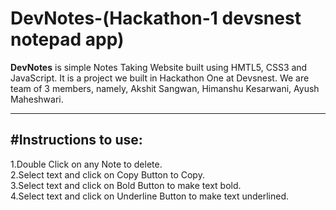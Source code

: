 # DevNotes-(Hackathon-1 devsnest notepad app)

<b>DevNotes</b> is simple Notes Taking Website built using HMTL5, CSS3 and JavaScript. It is a project we built in Hackathon One at Devsnest. We are team of 3 members, namely, Akshit Sangwan, Himanshu Kesarwani, Ayush Maheshwari.
<hr>
  
<h2>#Instructions to use:</h2>

1.Double Click on any Note to delete.
<br>
2.Select text and click on Copy Button to Copy.
<br>
3.Select text and click on Bold Button to make text bold.
<br>
4.Select text and click on Underline Button to make text underlined.
<br>
